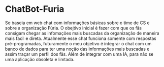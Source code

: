 # ChatBot-Furia
Se baseia em web chat com informações básicas sobre o time de CS e sobre a organização Fúria.
O obejtivo inicial é fazer com que os fãs consigam chegar as infomações mais buscadas da organização de maneira mais facil e direta.
Atualmente esse chat funciona somente com respostas pré-programadas, futuramente o meu objetivo é integrar o chat com um banco de dados para ter uma noção das informações mais buscadas e assim traçar um perfil dos fãs. Além de integrar com uma IA, para não se uma aplicação obsoleta e limtada. 
